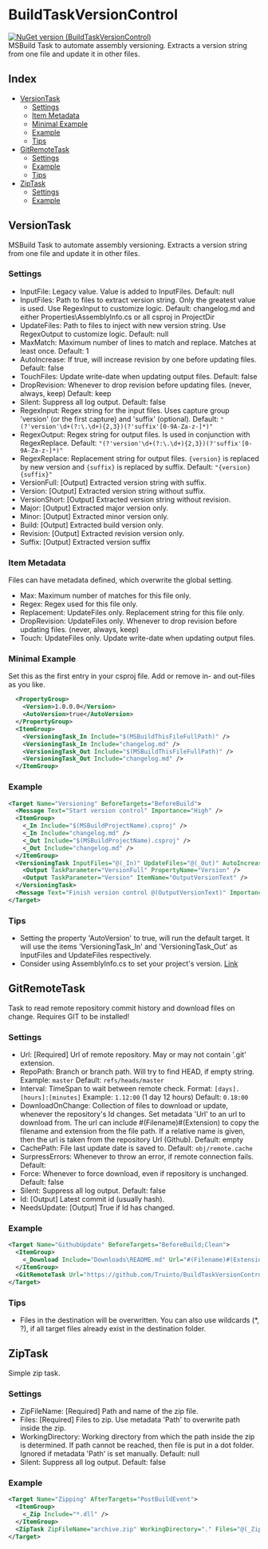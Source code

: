 ﻿# BuildTaskVersionControl
[![NuGet version (BuildTaskVersionControl)](https://img.shields.io/nuget/v/BuildTaskVersionControl.svg?style=flat-square)](https://www.nuget.org/packages/BuildTaskVersionControl/) \
MSBuild Task to automate assembly versioning. Extracts a version string from one file and update it in other files.

## Index
  - [VersionTask](#versiontask)
    - [Settings](#settings)
    - [Item Metadata](#item-metadata)
    - [Minimal Example](#minimal-example)
    - [Example](#example)
    - [Tips](#tips)
  - [GitRemoteTask](#gitremotetask)
    - [Settings](#settings-1)
    - [Example](#example-1)
    - [Tips](#tips-1)
  - [ZipTask](#ziptask)
    - [Settings](#settings-2)
    - [Example](#example-2)

## VersionTask
MSBuild Task to automate assembly versioning. Extracts a version string from one file and update it in other files.

### Settings
* InputFile: Legacy value. Value is added to InputFiles. Default: null
* InputFiles: Path to files to extract version string. Only the greatest value is used. Use RegexInput to customize logic. Default: changelog.md and either Properties\AssemblyInfo.cs or all csproj in ProjectDir
* UpdateFiles: Path to files to inject with new version string. Use RegexOutput to customize logic. Default: null
* MaxMatch: Maximum number of lines to match and replace. Matches at least once. Default: 1
* AutoIncrease: If true, will increase revision by one before updating files. Default: false
* TouchFiles: Update write-date when updating output files. Default: false
* DropRevision: Whenever to drop revision before updating files. (never, always, keep) Default: keep
* Silent: Suppress all log output. Default: false
* RegexInput: Regex string for the input files. Uses capture group 'version' (or the first capture) and 'suffix' (optional). Default: `"(?'version'\d+(?:\.\d+){2,3})(?'suffix'[0-9A-Za-z-]*)"`
* RegexOutput: Regex string for output files. Is used in conjunction with RegexReplace. Default: `"(?'version'\d+(?:\.\d+){2,3})(?'suffix'[0-9A-Za-z-]*)"`
* RegexReplace: Replacement string for output files. `{version}` is replaced by new version and `{suffix}` is replaced by suffix. Default: `"{version}{suffix}"`
* VersionFull: [Output] Extracted version string with suffix.
* Version: [Output] Extracted version string without suffix.
* VersionShort: [Output] Extracted version string without revision.
* Major: [Output] Extracted major version only.
* Minor: [Output] Extracted minor version only.
* Build: [Output] Extracted build version only.
* Revision: [Output] Extracted revision version only.
* Suffix: [Output] Extracted version suffix

### Item Metadata
Files can have metadata defined, which overwrite the global setting.
* Max: Maximum number of matches for this file only.
* Regex: Regex used for this file only.
* Replacement: UpdateFiles only. Replacement string for this file only.
* DropRevision: UpdateFiles only. Whenever to drop revision before updating files. (never, always, keep)
* Touch: UpdateFiles only. Update write-date when updating output files.

### Minimal Example
Set this as the first entry in your csproj file. Add or remove in- and out-files as you like.
```xml
  <PropertyGroup>
    <Version>1.0.0.0</Version>
    <AutoVersion>true</AutoVersion>
  </PropertyGroup>
  <ItemGroup>
    <VersioningTask_In Include="$(MSBuildThisFileFullPath)" />
    <VersioningTask_In Include="changelog.md" />
    <VersioningTask_Out Include="$(MSBuildThisFileFullPath)" />
    <VersioningTask_Out Include="changelog.md" />
  </ItemGroup>
```

### Example
```xml
<Target Name="Versioning" BeforeTargets="BeforeBuild">
  <Message Text="Start version control" Importance="High" />
  <ItemGroup>
    <_In Include="$(MSBuildProjectName).csproj" />
    <_In Include="changelog.md" />
    <_Out Include="$(MSBuildProjectName).csproj" />
    <_Out Include="changelog.md" />
  </ItemGroup>
  <VersioningTask InputFiles="@(_In)" UpdateFiles="@(_Out)" AutoIncrease="true">
    <Output TaskParameter="VersionFull" PropertyName="Version" />
    <Output TaskParameter="Version" ItemName="OutputVersionText" />
  </VersioningTask>
  <Message Text="Finish version control @(OutputVersionText)" Importance="High" />
</Target>
```

### Tips
* Setting the property 'AutoVersion' to true, will run the default target. It will use the items 'VersioningTask_In' and 'VersioningTask_Out' as InputFiles and UpdateFiles respectively.
* Consider using AssemblyInfo.cs to set your project's version. [Link](https://learn.microsoft.com/en-US/troubleshoot/developer/visualstudio/general/assembly-version-assembly-file-version)

## GitRemoteTask
Task to read remote repository commit history and download files on change. Requires GIT to be installed!

### Settings
* Url: [Required] Url of remote repository. May or may not contain '.git' extension.
* RepoPath: Branch or branch path. Will try to find HEAD, if empty string. Example: `master` Default: `refs/heads/master`
* Interval: TimeSpan to wait between remote check. Format: `[days].[hours]:[minutes]` Example: `1.12:00` (1 day 12 hours) Default: `0.18:00`
* DownloadOnChange: Collection of files to download or update, whenever the repository's Id changes. Set metadata 'Url' to an url to download from. The url can include #(Filename)#(Extension) to copy the filename and extension from the file path. If a relative name is given, then the url is taken from the repository Url (Github). Default: empty
* CachePath: File last update date is saved to. Default: `obj/remote.cache`
* SurpressErrors: Whenever to throw an error, if remote connection fails. Default: 
* Force: Whenever to force download, even if repository is unchanged. Default: false
* Silent: Suppress all log output. Default: false
* Id: [Output] Latest commit id (usually hash).
* NeedsUpdate: [Output] True if Id has changed.

### Example
```xml
<Target Name="GithubUpdate" BeforeTargets="BeforeBuild;Clean">
  <ItemGroup>
    <_Download Include="Downloads\README.md" Url="#(Filename)#(Extension)" />
  </ItemGroup>
  <GitRemoteTask Url="https://github.com/Truinto/BuildTaskVersionControl.git" RepoPath="main" DownloadOnChange="@(_Download)" />
</Target>
```

### Tips
* Files in the destination will be overwritten. You can also use wildcards (*, ?), if all target files already exist in the destination folder.

## ZipTask
Simple zip task.

### Settings
* ZipFileName: [Required] Path and name of the zip file.
* Files: [Required] Files to zip. Use metadata 'Path' to overwrite path inside the zip.
* WorkingDirectory: Working directory from which the path inside the zip is determined. If path cannot be reached, then file is put in a dot folder. Ignored if metadata 'Path' is set manually. Default: null
* Silent: Suppress all log output. Default: false

### Example
```xml
<Target Name="Zipping" AfterTargets="PostBuildEvent">
  <ItemGroup>
    <_Zip Include="*.dll" />
  </ItemGroup>
  <ZipTask ZipFileName="archive.zip" WorkingDirectory="." Files="@(_Zip)" />
</Target>
```
